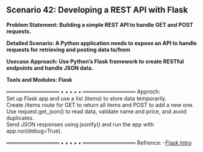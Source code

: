 ## Scenario 42: Developing a REST API with Flask  
**Problem Statement: Building a simple REST API to handle GET and POST requests.**

**Detailed Scenario: A Python application needs to expose an API to handle requests for retrieving and posting data to/from**

**Usecase Approach: Use Python’s Flask framework to create RESTful endpoints and handle JSON data.**

**Tools and Modules: Flask**

══════════════ ⭑ ⭑ ⭑ ⭑ ⭑ ══════════════
Approch:  
Set up Flask app and use a list (items) to store data temporarily.  
Create /items route for GET to return all items and POST to add a new one.  
Use request.get_json() to read data, validate name and price, and avoid duplicates.  
Send JSON responses using jsonify() and run the app with app.run(debug=True).  


══════════════ ⭑ ⭑ ⭑ ⭑ ⭑ ══════════════
Refrence:
-[Flask Intro](https://python-adv-web-apps.readthedocs.io/en/latest/flask.html#deconstruct-the-code-in-a-small-flask-app)